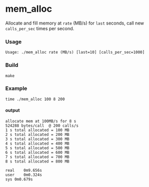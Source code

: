 # mem_alloc

Allocate and fill memory at `rate` (MB/s) for `last` seconds, call new `calls_per_sec` times per second.

### Usage
```
Usage: ./mem_alloc rate (MB/s) [last=10] [calls_per_sec=1000]
```

### Build
```
make
```

### Example
```
time ./mem_alloc 100 8 200
```
#### output
```
allocate mem at 100MB/s for 8 s
524288 bytes/call  @ 200 calls/s
1 s total allocated = 100 MB
2 s total allocated = 200 MB
3 s total allocated = 300 MB
4 s total allocated = 400 MB
5 s total allocated = 500 MB
6 s total allocated = 600 MB
7 s total allocated = 700 MB
8 s total allocated = 800 MB

real	0m9.656s
user	0m0.324s
sys	0m0.679s
```
